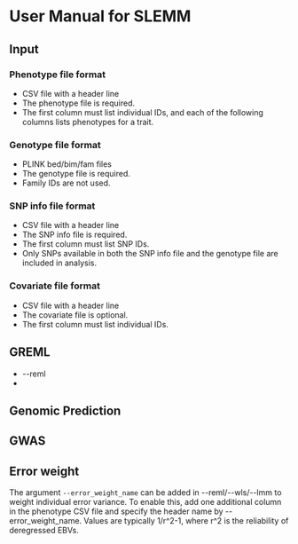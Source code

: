 # User Manual for SLEMM

## Input
### Phenotype file format
- CSV file with a header line
- The phenotype file is required.
- The first column must list individual IDs, and each of the following columns lists phenotypes for a trait.
### Genotype file format
- PLINK bed/bim/fam files
- The genotype file is required.
- Family IDs are not used.
### SNP info file format
- CSV file with a header line
- The SNP info file is required.
- The first column must list SNP IDs.
- Only SNPs available in both the SNP info file and the genotype file are included in analysis. 
### Covariate file format
- CSV file with a header line
- The covariate file is optional.
- The first column must list individual IDs.

## GREML
* --reml
* 

## Genomic Prediction

## GWAS

## Error weight
The argument ```--error_weight_name``` can be added in --reml/--wls/--lmm to weight individual error variance. To enable this, add one additional column in the phenotype CSV file and specify the header name by --error_weight_name. Values are typically 1/r^2-1, where r^2 is the reliability of deregressed EBVs. 

